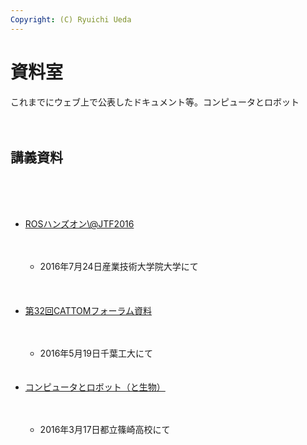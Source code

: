 ```yaml
---
Copyright: (C) Ryuichi Ueda
---
```



# 資料室
これまでにウェブ上で公表したドキュメント等。コンピュータとロボット<br />
<br />
<br />
<h2>講義資料</h2><br />
<br />
<ul><br />
	<li><a href="https://blog.ueda.asia/?presenpress=jtf2016%e6%89%8b%e9%a0%86%e3%83%a1%e3%83%a2">ROSハンズオン\@JTF2016</a></li><br />
	<ul><br />
		<li>2016年7月24日産業技術大学院大学にて</li><br />
	</ul><br />
<br />
	<li><a href="https://blog.ueda.asia/?presenpress=%E7%AC%AC32%E5%9B%9Ecattom%E3%83%95%E3%82%A9%E3%83%BC%E3%83%A9%E3%83%A0#/" target="_blank">第32回CATTOMフォーラム資料</a></li><br />
	<ul><br />
		<li>2016年5月19日千葉工大にて</li><br />
	</ul><br />
	<li><a href="https://blog.ueda.asia/?page_id=7863" target="_blank">コンピュータとロボット（と生物）</a></li><br />
	<ul><br />
		<li>2016年3月17日都立篠崎高校にて</li><br />
	</ul><br />
</ul><br />

